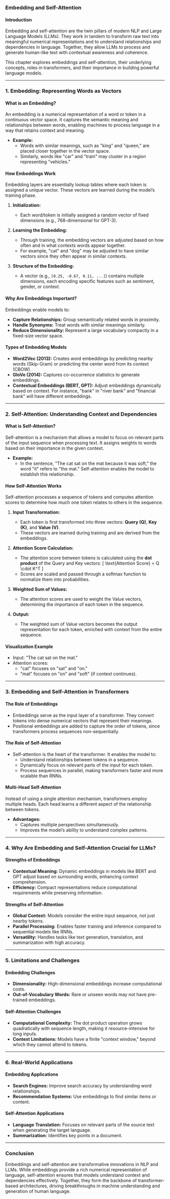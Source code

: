 ### **Embedding and Self-Attention**

#### **Introduction**
Embedding and self-attention are the twin pillars of modern NLP and Large Language Models (LLMs). They work in tandem to transform raw text into meaningful numerical representations and to understand relationships and dependencies in language. Together, they allow LLMs to process and generate human-like text with contextual awareness and coherence.

This chapter explores embeddings and self-attention, their underlying concepts, roles in transformers, and their importance in building powerful language models.

---

### **1. Embedding: Representing Words as Vectors**

#### **What is an Embedding?**
An embedding is a numerical representation of a word or token in a continuous vector space. It captures the semantic meaning and relationships between words, enabling machines to process language in a way that retains context and meaning.

- **Example:**
  - Words with similar meanings, such as "king" and "queen," are placed closer together in the vector space.
  - Similarly, words like "car" and "train" may cluster in a region representing "vehicles."

#### **How Embeddings Work**
Embedding layers are essentially lookup tables where each token is assigned a unique vector. These vectors are learned during the model’s training phase.

1. **Initialization:**  
   - Each word/token is initially assigned a random vector of fixed dimensions (e.g., 768-dimensional for GPT-3).

2. **Learning the Embedding:**  
   - Through training, the embedding vectors are adjusted based on how often and in what contexts words appear together.
   - For example, "cat" and "dog" may be adjusted to have similar vectors since they often appear in similar contexts.

3. **Structure of the Embedding:**  
   - A vector (e.g., `[0.25, -0.67, 0.11, ...]`) contains multiple dimensions, each encoding specific features such as sentiment, gender, or context.

#### **Why Are Embeddings Important?**
Embeddings enable models to:
- **Capture Relationships:** Group semantically related words in proximity.
- **Handle Synonyms:** Treat words with similar meanings similarly.
- **Reduce Dimensionality:** Represent a large vocabulary compactly in a fixed-size vector space.

#### **Types of Embedding Models**
- **Word2Vec (2013):** Creates word embeddings by predicting nearby words (Skip-Gram) or predicting the center word from its context (CBOW).
- **GloVe (2014):** Captures co-occurrence statistics to generate embeddings.
- **Contextual Embeddings (BERT, GPT):** Adjust embeddings dynamically based on context. For instance, "bank" in "river bank" and "financial bank" will have different embeddings.

---

### **2. Self-Attention: Understanding Context and Dependencies**

#### **What is Self-Attention?**
Self-attention is a mechanism that allows a model to focus on relevant parts of the input sequence when processing text. It assigns weights to words based on their importance in the given context.

- **Example:**
  - In the sentence, "The cat sat on the mat because it was soft," the word "it" refers to "the mat." Self-attention enables the model to establish this relationship.

#### **How Self-Attention Works**
Self-attention processes a sequence of tokens and computes attention scores to determine how much one token relates to others in the sequence.

1. **Input Transformation:**
   - Each token is first transformed into three vectors: **Query (Q)**, **Key (K)**, and **Value (V)**.
   - These vectors are learned during training and are derived from the embeddings.

2. **Attention Score Calculation:**
   - The attention score between tokens is calculated using the **dot product** of the Query and Key vectors:
     \[
     \text{Attention Score} = Q \cdot K^T
     \]
   - Scores are scaled and passed through a softmax function to normalize them into probabilities.

3. **Weighted Sum of Values:**
   - The attention scores are used to weight the Value vectors, determining the importance of each token in the sequence.

4. **Output:**
   - The weighted sum of Value vectors becomes the output representation for each token, enriched with context from the entire sequence.

#### **Visualization Example**
- Input: "The cat sat on the mat."
- Attention scores:
  - "cat" focuses on "sat" and "on."
  - "mat" focuses on "on" and "soft" (if context continues).

---

### **3. Embedding and Self-Attention in Transformers**

#### **The Role of Embeddings**
- Embeddings serve as the input layer of a transformer. They convert tokens into dense numerical vectors that represent their meanings.
- Positional embeddings are added to capture the order of tokens, since transformers process sequences non-sequentially.

#### **The Role of Self-Attention**
- Self-attention is the heart of the transformer. It enables the model to:
  - Understand relationships between tokens in a sequence.
  - Dynamically focus on relevant parts of the input for each token.
  - Process sequences in parallel, making transformers faster and more scalable than RNNs.

#### **Multi-Head Self-Attention**
Instead of using a single attention mechanism, transformers employ multiple heads. Each head learns a different aspect of the relationship between tokens.

- **Advantages:**
  - Captures multiple perspectives simultaneously.
  - Improves the model’s ability to understand complex patterns.

---

### **4. Why Are Embedding and Self-Attention Crucial for LLMs?**

#### **Strengths of Embeddings**
- **Contextual Meaning:** Dynamic embeddings in models like BERT and GPT adjust based on surrounding words, enhancing context comprehension.
- **Efficiency:** Compact representations reduce computational requirements while preserving information.

#### **Strengths of Self-Attention**
- **Global Context:** Models consider the entire input sequence, not just nearby tokens.
- **Parallel Processing:** Enables faster training and inference compared to sequential models like RNNs.
- **Versatility:** Handles tasks like text generation, translation, and summarization with high accuracy.

---

### **5. Limitations and Challenges**

#### **Embedding Challenges**
- **Dimensionality:** High-dimensional embeddings increase computational costs.
- **Out-of-Vocabulary Words:** Rare or unseen words may not have pre-trained embeddings.

#### **Self-Attention Challenges**
- **Computational Complexity:** The dot product operation grows quadratically with sequence length, making it resource-intensive for long inputs.
- **Context Limitations:** Models have a finite "context window," beyond which they cannot attend to tokens.

---

### **6. Real-World Applications**

#### **Embedding Applications**
- **Search Engines:** Improve search accuracy by understanding word relationships.
- **Recommendation Systems:** Use embeddings to find similar items or content.

#### **Self-Attention Applications**
- **Language Translation:** Focuses on relevant parts of the source text when generating the target language.
- **Summarization:** Identifies key points in a document.

---

### **Conclusion**
Embeddings and self-attention are transformative innovations in NLP and LLMs. While embeddings provide a rich numerical representation of language, self-attention ensures that models understand context and dependencies effectively. Together, they form the backbone of transformer-based architectures, driving breakthroughs in machine understanding and generation of human language.